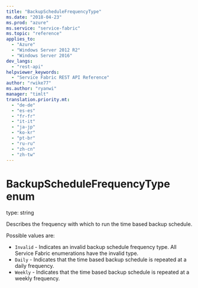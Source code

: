 ```yaml
---
title: "BackupScheduleFrequencyType"
ms.date: "2018-04-23"
ms.prod: "azure"
ms.service: "service-fabric"
ms.topic: "reference"
applies_to: 
  - "Azure"
  - "Windows Server 2012 R2"
  - "Windows Server 2016"
dev_langs: 
  - "rest-api"
helpviewer_keywords: 
  - "Service Fabric REST API Reference"
author: "rwike77"
ms.author: "ryanwi"
manager: "timlt"
translation.priority.mt: 
  - "de-de"
  - "es-es"
  - "fr-fr"
  - "it-it"
  - "ja-jp"
  - "ko-kr"
  - "pt-br"
  - "ru-ru"
  - "zh-cn"
  - "zh-tw"
---
```

# BackupScheduleFrequencyType enum

type: string

Describes the frequency with which to run the time based backup schedule.


Possible values are: 

  - `Invalid` - Indicates an invalid backup schedule frequency type. All Service Fabric enumerations have the invalid type.
  - `Daily` - Indicates that the time based backup schedule is repeated at a daily frequency.
  - `Weekly` - Indicates that the time based backup schedule is repeated at a weekly frequency.

